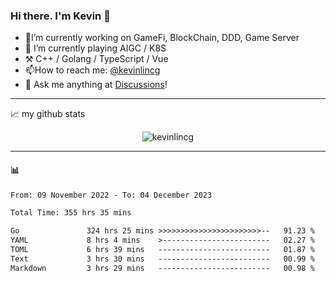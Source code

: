 ### Hi there. I'm Kevin 👋

- 🔭I’m currently working on GameFi, BlockChain, DDD, Game Server
- 🌱 I’m currently playing AIGC / K8S
-   :hammer_and_pick: C++ / Golang / TypeScript / Vue
- 📫How to reach me: [@kevinlincg](https://twitter.com/kevinlincg) 
-   :thought_balloon: Ask me anything at [Discussions](https://github.com/kevinlincg/kevinlincg/discussions/new)!

---

📈 my github stats

<p align="center"> <img src="https://github-readme-stats-ouuan.vercel.app/api?username=kevinlincg&theme=dark&show_icons=true&count_private=true" alt="kevinlincg" />

---

#### :bar_chart: 

<!--START_SECTION:waka-->

```txt
From: 09 November 2022 - To: 04 December 2023

Total Time: 355 hrs 35 mins

Go               324 hrs 25 mins >>>>>>>>>>>>>>>>>>>>>>>--   91.23 %
YAML             8 hrs 4 mins    >------------------------   02.27 %
TOML             6 hrs 39 mins   -------------------------   01.87 %
Text             3 hrs 30 mins   -------------------------   00.99 %
Markdown         3 hrs 29 mins   -------------------------   00.98 %
```

<!--END_SECTION:waka-->
